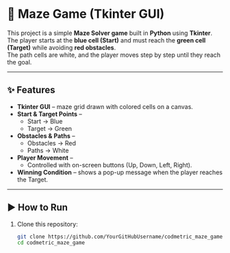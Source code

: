 # 🏁 Maze Game (Tkinter GUI)

This project is a simple **Maze Solver game** built in **Python** using **Tkinter**.  
The player starts at the **blue cell (Start)** and must reach the **green cell (Target)** while avoiding **red obstacles**.  
The path cells are white, and the player moves step by step until they reach the goal.

---

## ✨ Features

- **Tkinter GUI** – maze grid drawn with colored cells on a canvas.  
- **Start & Target Points** –  
  - Start → Blue  
  - Target → Green  
- **Obstacles & Paths** –  
  - Obstacles → Red  
  - Paths → White  
- **Player Movement** –  
  - Controlled with on-screen buttons (Up, Down, Left, Right).  
- **Winning Condition** – shows a pop-up message when the player reaches the Target.  

---

## ▶️ How to Run

1. Clone this repository:
   ```bash
   git clone https://github.com/YourGitHubUsername/codmetric_maze_game.git
   cd codmetric_maze_game
